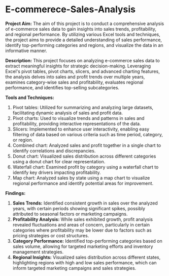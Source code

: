 # E-commerece-Sales-Analysis
**Project Aim:**
The aim of this project is to conduct a comprehensive analysis of e-commerce sales data to gain insights into sales trends, profitability, and regional performance. By utilizing various Excel tools and techniques, the project aims to provide a detailed understanding of sales performance, identify top-performing categories and regions, and visualize the data in an informative manner.

**Description:**
This project focuses on analyzing e-commerce sales data to extract meaningful insights for strategic decision-making. Leveraging Excel's pivot tables, pivot charts, slicers, and advanced charting features, the analysis delves into sales and profit trends over multiple years, examines category-wise sales and profitability, evaluates regional performance, and identifies top-selling subcategories.

**Tools and Techniques:**
1. Pivot tables: Utilized for summarizing and analyzing large datasets, facilitating dynamic analysis of sales and profit data.
2. Pivot charts: Used to visualize trends and patterns in sales and profitability, providing interactive representations of the data.
3. Slicers: Implemented to enhance user interactivity, enabling easy filtering of data based on various criteria such as time period, category, or region.
4. Combined chart: Analyzed sales and profit together in a single chart to identify correlations and discrepancies.
5. Donut chart: Visualized sales distribution across different categories using a donut chart for clear representation.
6. Waterfall chart: Examined profit by category using a waterfall chart to identify key drivers impacting profitability.
7. Map chart: Analyzed sales by state using a map chart to visualize regional performance and identify potential areas for improvement.

**Findings:**
1. **Sales Trends:** Identified consistent growth in sales over the analyzed years, with certain periods showing significant spikes, possibly attributed to seasonal factors or marketing campaigns.
2. **Profitability Analysis:** While sales exhibited growth, profit analysis revealed fluctuations and areas of concern, particularly in certain categories where profitability may be lower due to factors such as pricing strategies or cost structures.
3. **Category Performance:** Identified top-performing categories based on sales volume, allowing for targeted marketing efforts and inventory management strategies.
4. **Regional Insights:** Visualized sales distribution across different states, highlighting regions with high and low sales performance, which can inform targeted marketing campaigns and sales strategies.
